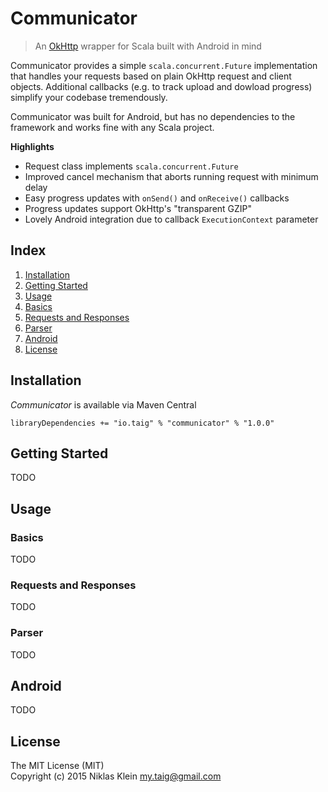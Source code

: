 # Communicator

> An [OkHttp][1] wrapper for Scala built with Android in mind

Communicator provides a simple `scala.concurrent.Future` implementation that handles your requests based on plain OkHttp request and client objects. Additional callbacks (e.g. to track upload and dowload progress) simplify your codebase tremendously.

Communicator was built for Android, but has no dependencies to the framework and works fine with any Scala project.

**Highlights**

- Request class implements `scala.concurrent.Future`
- Improved cancel mechanism that aborts running request with minimum delay
- Easy progress updates with `onSend()` and `onReceive()` callbacks
- Progress updates support OkHttp's "transparent GZIP"
- Lovely Android integration due to callback `ExecutionContext` parameter

## Index

1. [Installation](#installation)
2. [Getting Started](#getting-started)
3. [Usage](#usage)
 1. [Basics](#basics)
 2. [Requests and Responses](#requests-and-responses)
 3. [Parser](#parser)
4. [Android](#android)
5. [License](#license)

## Installation

*Communicator* is available via Maven Central

`libraryDependencies += "io.taig" % "communicator" % "1.0.0"`

## Getting Started

TODO

## Usage

### Basics

TODO

### Requests and Responses

TODO

### Parser

TODO

## Android

TODO

## License

The MIT License (MIT)  
Copyright (c) 2015 Niklas Klein <my.taig@gmail.com>

[1]: http://square.github.io/okhttp/
